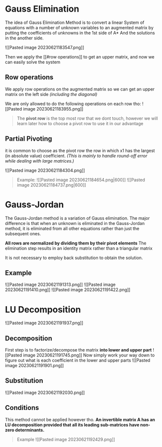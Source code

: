 # Gauss Elimination
The idea of Gauss Elimination Method is to convert a linear System of
equations with a number of unknown variables to an augmented matrix
by putting the coefficients of unknowns in the 1st side of A* And the
solutions in the another side.

![[Pasted image 20230621183547.png]]

Then we apply the [[#row operations]] to get an upper matrix, and now we can easily solve the system

## Row operations
We apply row operations on the augmented matrix so we can get an upper matrix on the left side *(including the diagonal)*

We are only allowed to do the following operations on each row tho:
![[Pasted image 20230621183955.png]]

> The **pivot row** is the top most row that we dont touch, however we will learn later how to choose a pivot row to use it in our advantage


## Partial Pivoting
it is common to choose as the pivot row the row in which x1 has the largest (in absolute value) coefficient.
*(This is mainly to handle round-off error while dealing with large matrices.)*

![[Pasted image 20230621184304.png]]


> Example:
> ![[Pasted image 20230621184654.png|600]]
> ![[Pasted image 20230621184737.png|600]]



# Gauss-Jordan
The Gauss-Jordan method is a variation of Gauss elimination.
The major difference is that when an unknown is eliminated in the Gauss-Jordan method, it is eliminated from all other equations rather than just the subsequent ones.

**All rows are normalized by dividing them by their pivot elements**
The elimination step results in an identity matrix rather than a triangular matrix

It is not necessary to employ back substitution to obtain the solution.

## Example
![[Pasted image 20230621191313.png]]
![[Pasted image 20230621191410.png]]
![[Pasted image 20230621191422.png]]

# LU Decomposition
![[Pasted image 20230621191937.png]]

## Decomposition
First step is to factorize/decompose the matrix **into lower and upper part**
![[Pasted image 20230621191745.png]]
Now simply work your way down to figure out what is each coefficient in the lower and upper parts
![[Pasted image 20230621191901.png]]

## Substitution
![[Pasted image 20230621192030.png]]

## Conditions
This method cannot be applied however tho.
**An invertible matrix A has an LU decomposition provided that all its leading sub-matrices have non-zero determinants.**

> Example
> ![[Pasted image 20230621192429.png]]

